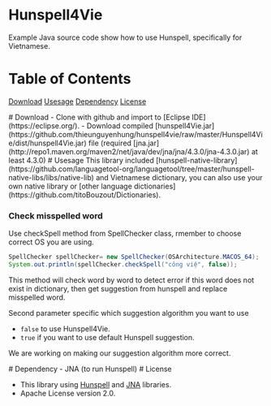 # Hunspell4Vie
Example Java source code show how to use Hunspell, specifically for Vietnamese.
# Table of Contents
[Download](#download)
[Usesage](#useage)
[Dependency](#dependency)
[License](#license)

<a name="download"/>
# Download
- Clone with github and import to [Eclipse IDE](https://eclipse.org/).
- Download compiled [hunspell4Vie.jar](https://github.com/thieunguyenhung/hunspell4vie/raw/master/Hunspell4Vie/dist/hunspell4Vie.jar) file (required [jna.jar](http://repo1.maven.org/maven2/net/java/dev/jna/jna/4.3.0/jna-4.3.0.jar) at least 4.3.0)

<a name="useage"/>
# Usesage
This library included [hunspell-native-library](https://github.com/languagetool-org/languagetool/tree/master/hunspell-native-libs/libs/native-lib) and Vietnamese dictionary, you can also use your own native library or [other language dictionaries](https://github.com/titoBouzout/Dictionaries).

### Check misspelled word
Use checkSpell method from SpellChecker class, rmember to choose correct OS you are using.
```java
SpellChecker spellChecker= new SpellChecker(OSArchitecture.MACOS_64);
System.out.println(spellChecker.checkSpell("công việ", false));
```
This method will check word by word to detect error if this word does not exist in dictionary, then get suggestion from hunspell and replace misspelled word.

Second parameter specific which suggestion algorithm you want to use

 - `false` to use Hunspell4Vie.
 - `true` if you want to use default Hunspell suggestion.

We are working on making our suggestion algorithm more correct.

<a name="dependency"/>
# Dependency
- JNA (to run Hunspell)


<a name="license"/>
# License

  - This library using [Hunspell](https://github.com/hunspell/hunspell) and [JNA](https://github.com/java-native-access/jna) libraries.
  - Apache License version 2.0.
